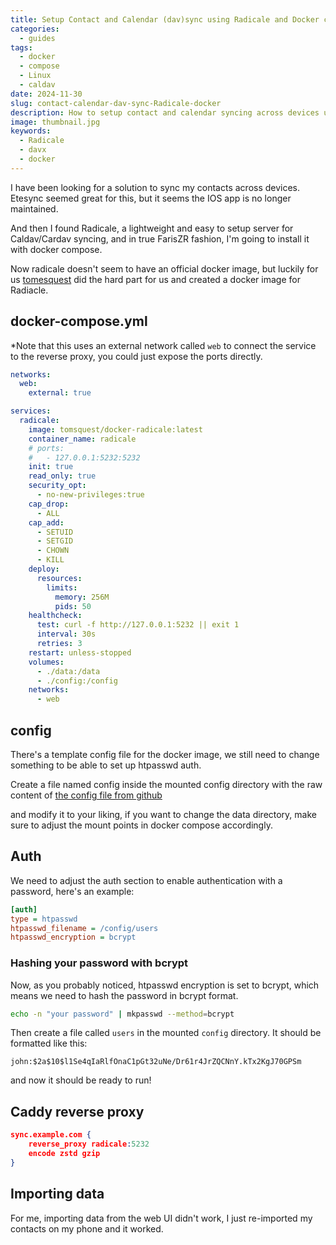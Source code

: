 ```yaml
---
title: Setup Contact and Calendar (dav)sync using Radicale and Docker compose.
categories:
  - guides
tags:
  - docker
  - compose
  - Linux
  - caldav
date: 2024-11-30
slug: contact-calendar-dav-sync-Radicale-docker
description: How to setup contact and calendar syncing across devices using Radicale server and Docker compose, with authentication and reverse proxy configuration.
image: thumbnail.jpg
keywords:
  - Radicale
  - davx
  - docker
---
```


I have been looking for a solution to sync my contacts across devices.
Etesync seemed great for this, but it seems the IOS app is no longer maintained.

And then I found Radicale, a lightweight and easy to setup server for Caldav/Cardav syncing, and in true FarisZR fashion, I'm going to install it with docker compose.

Now radicale doesn't seem to have an official docker image, but luckily for us [tomesquest](https://github.com/tomsquest/docker-radicale) did the hard part for us and created a docker image for Radiacle.

## docker-compose.yml
*Note that this uses an external network called `web` to connect the service to the reverse proxy, you could just expose the ports directly.

```yaml
networks:
  web:
    external: true

services:
  radicale:
    image: tomsquest/docker-radicale:latest
    container_name: radicale
    # ports:
    #   - 127.0.0.1:5232:5232
    init: true
    read_only: true
    security_opt:
      - no-new-privileges:true
    cap_drop:
      - ALL
    cap_add:
      - SETUID
      - SETGID
      - CHOWN
      - KILL
    deploy:
      resources:
        limits:
          memory: 256M
          pids: 50
    healthcheck:
      test: curl -f http://127.0.0.1:5232 || exit 1
      interval: 30s
      retries: 3
    restart: unless-stopped
    volumes:
      - ./data:/data
      - ./config:/config
    networks:
      - web
```

## config


There's a template config file for the docker image, we still need to change something to be able to set up htpasswd auth.

Create a file named config inside the mounted config directory with the raw content of [the config file from github](https://github.com/tomsquest/docker-radicale/blob/master/config)

and modify it to your liking, if you want to change the data directory, make sure to adjust the mount points in docker compose accordingly.

## Auth
We need to adjust the auth section to enable authentication with a password, here's an example:

```ini
[auth]
type = htpasswd
htpasswd_filename = /config/users
htpasswd_encryption = bcrypt
```

### Hashing your password with bcrypt
Now, as you probably noticed, htpasswd encryption is set to bcrypt, which means we need to hash the password in bcrypt format.

```bash
echo -n "your password" | mkpasswd --method=bcrypt
```

Then create a file called `users` in the mounted `config` directory.
It should be formatted like this:

```htpasswd
john:$2a$10$l1Se4qIaRlfOnaC1pGt32uNe/Dr61r4JrZQCNnY.kTx2KgJ70GPSm
```

and now it should be ready to run!

## Caddy reverse proxy
```json
sync.example.com {
	reverse_proxy radicale:5232
	encode zstd gzip
}
```

## Importing data
For me, importing data from the web UI didn't work, I just re-imported my contacts on my phone and it worked.
